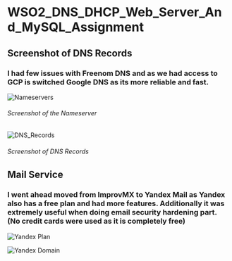 # WSO2_DNS_DHCP_Web_Server_And_MySQL_Assignment

## Screenshot of DNS Records 

### I had few issues with Freenom DNS and as we had access to GCP is switched Google DNS as its more reliable and fast.

![Nameservers](https://user-images.githubusercontent.com/75664650/128033123-4c31f807-a8f6-4081-8b2d-8f225115f818.png)
###### Screenshot of the Nameserver

![DNS_Records](https://user-images.githubusercontent.com/75664650/128033178-2a579437-76b6-4595-af6f-7bf815f21af2.png)
###### Screenshot of DNS Records

## Mail Service

### I went ahead moved from ImprovMX to Yandex Mail as Yandex also has a free plan and had more features. Additionally it was extremely useful when doing email security hardening part. (No credit cards were used as it is completely free)

![Yandex Plan](https://user-images.githubusercontent.com/75664650/128034372-d3372481-b7dc-47a3-9392-186cf31b259a.png)

![Yandex Domain](https://user-images.githubusercontent.com/75664650/128034396-80ebf847-4fa8-4b06-a65c-a0da2f790ce6.png)
